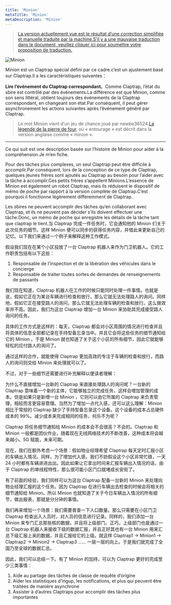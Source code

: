 ```yaml
---
title: 'Minion'
metaTitle: 'Minion'
metaDescription: 'Minion'
---
```


> [La version actuellement vue est le résultat d’une correction simplifiée et manuelle traduite par la machine.S’il y a une mauvaise traduction dans le document, veuillez cliquer ici pour soumettre votre proposition de traduction.](https://crwd.in/newbeclaptrap)

![Minion](/images/20190228-002.gif)

Minion est un Claptrap spécial défini par ce cadre.c’est un ajustement basé sur Claptrap.Il a les caractéristiques suivantes：

**Lire l’événement du Claptrap correspondant**。Comme Claptrap, l’état du sbire est contrôlé par des événements.La différence est que Minion, comme son sens littéral, obtient toujours des événements de la Claptrap correspondant, en changeant son état.Par conséquent, il peut gérer asynchronement les actions suivantes après l’événement généré par Claptrap.

> Le mot Minion vient d’un jeu de chance joué par newbe36524.[La légende de la pierre de four](https://zh.moegirl.org/%E7%82%89%E7%9F%B3%E4%BC%A0%E8%AF%B4), où « entourage » est décrit dans la version anglaise comme « minion ».

---

Ce qui suit est une description basée sur l’histoire de Minion pour aider à la compréhension.Je m’en fiche.

Pour des tâches plus complexes, un seul Claptrap peut être difficile à accomplir.Par conséquent, lors de la conception de ce type de Claptrap, quelques jeunes frères sont ajoutés au Claptrap au besoin pour l’aider avec la tâche à accomplir.Ces petits frères s’appellent Minions.L’essence de Minion est également un robot Claptrap, mais ils réduisent le dispositif de mémo de poche par rapport à la version complète de Claptrap.C’est pourquoi il fonctionne légèrement différemment de Claptrap.

Les sbires ne peuvent accomplir des tâches qu’en collaborant avec Claptrap, et ils ne peuvent pas décider s’ils doivent effectuer une tâche.Donc, un mémo de poche qui enregistre les détails de la tâche tant que claptrap le tient.当 Claptrap 完成一件任务时，它会通知他的 Minion 们关于此次任务的细节。这样 Minion 便可以同步的获得任务内容，并借此来更新自己的记忆。以下我们来通过一个例子来解释这种工作模式。

假设我们现在在某个小区投放了一台 Claptrap 机器人来作为门卫机器人。它的工作职责包括有以下这些：

1. Responsable de l’inspection et de la libération des véhicules dans le concierge
2. Responsable de traiter toutes sortes de demandes de renseignements de passants

我们现在知道，Claptrap 机器人在工作的时候只能同时处理一件事情。也就是说，假如它正在为某台车辆进行检查和放行，那么它就无法处理路人的询问。同样地，假如它正在接受路人的询问，那么它就无法处理车辆的检查和放行。这么做效率并不高。因此，我们为这台 Claptrap 增加一台 Minion 来协助其完成接受路人询问的任务。

具体的工作方式是这样的：每天，Claptrap 都会对小区周围的情况进行检查并且将具体的信息全部都记录在手持型备忘录当中。并且它会将这些任务的细节通知给它的 Minion 。于是 Minion 就也知道了关于这个小区的所有细节，因此它就能够轻松的应付路人的询问了。

通过这样的合作，就能使得 Claptrap 更加高效的专注于车辆的检查和放行，而路人的询问则交给 Minion 来处理就可以了。

不过，对于一些细节还需要进行补充解释以便读者理解：

为什么不直接增加一台新的 Claptrap 来直接处理路人的询问呢？一台新的 Claptrap 意味着一个新的主体，它能够独立的完成任务，这样会增加管理的成本。但是如果只是新增一台 Minion ，它则可以由它所属的 Claptrap 来负责管理，相较而言更容易管理。当然为了增加一点代入感，还可以这么理解：Minion 相比于常规的 Claptrap 缺少了手持型备忘录这个设备。这个设备的成本占总硬件成本的 99%。减少成本来完成相同的任务，何乐不为呢？

Claptrap 将任务细节通知给 Minion 的成本会不会很高？不会的。Claptrap 和 Minion 一般都是团伙作业，随着现在无线网络技术的不断改善，这种成本将会越来越小。5G 赋能，未来可期。

现在，我们在额外考虑一个场景：假如物业经理希望 Claptrap 每天定时汇报小区的车辆出入情况。同样，为了增加代入感，我们不妨假设这个小区非常忙碌，一天 24 小时都有车辆进进出出。因此如果让它拿出时间来汇报车辆出入情况的话，由于 Claptrap 的单线程特性，那么很可能小区门口就堵成长安街了。

有了前面的经验，我们同样可以为这台 Claptrap 配备一台新的 Minion 来处理向物业经理汇报的这个任务。因为 Claptrap 在进行车辆出去检查的时候会将相关的细节通知给 Minion。所以 Minion 也就知道了关于今日车辆出入情况的所有细节，做出报表，那就是分分钟的事情。

我们再来增加一个场景：我们需要普查一下人口数量。那么只需要在小区门卫 Claptrap 检查出入人员时，对人员的信息进行记录。同样的，我们添加一台 Minion 来专门汇总那些核的数据，并且将上级部门。正巧，上级部门也是通过一台 Claptrap 机器人来接收下级的数据汇报，并且正好其也有一台 Minion 用来汇总下级汇报上来的数据，并且汇报给它的上级。就这样 Claptrap1 -> Minion1 -> Claptrap2 -> Minion2 -> Claptrap3 …… 一层一层的向上。于是我们就完成了全国乃至全球的数据汇总。

因此，我们可以总结一下。有了 Minion 的加持，可以为 Claptrap 更好的完成至少三类事情：

1. Aide au partage des tâches de classe de requête d’origine
2. Aider les statistiques d’ingup, les notifications, et plus qui peuvent être traitées de manière asynchrone
3. Assister à d’autres Claptraps pour accomplir des tâches plus importantes
